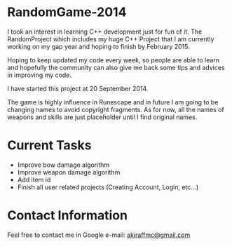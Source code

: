 RandomGame-2014
===============

I took an interest in learning C++ development just for fun of it. The RandomProject which includes my huge C++ Project that I am currently working on my gap year and hoping to finish by February 2015. 

Hoping to keep updated my code every week, so people are able to learn and hopefully the community can also give me back some tips and advices in improving my code.

I have started this project at 20 September 2014.

The game is highly influence in Runescape and in future I am going to be changing names to avoid copyright fragments. As for now, all the names of weapons and skills are just placeholder until I find original names.

Current Tasks
=============
+ Improve bow damage algorithm
+ Improve weapon damage algorithm
+ Add item id 
+ Finish all user related projects (Creating Account, Login, etc...)


Contact Information
===================
Feel free to contact me in Google
e-mail: akiraffmc@gmail.com
